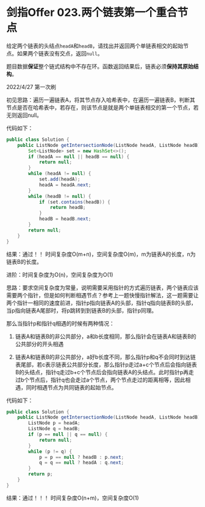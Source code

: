 # 剑指Offer 023.两个链表第一个重合节点

给定两个链表的头结点`headA`和`headB`，请找出并返回两个单链表相交的起始节点。如果两个链表没有交点，返回`null`。

题目数据**保证**整个链式结构中不存在环。函数返回结果后，链表必须**保持其原始结构**。

2022/4/27 第一次刷

初见思路：遍历一遍链表A，将其节点存入哈希表中，在遍历一遍链表B，判断其节点是否在哈希表中，若存在，则该节点是就是两个单链表相交的第一个节点，若无则返回null。

代码如下：

```java
public class Solution {
    public ListNode getIntersectionNode(ListNode headA, ListNode headB) {
        Set<ListNode> set = new HashSet<>();
        if (headA == null || headB == null) {
            return null;
        }
        while (headA != null) {
            set.add(headA);
            headA = headA.next;
        }
        while (headB != null) {
            if (set.contains(headB)) {
                return headB;
            }
            headB = headB.next;
        }
        return null;
    }
}
```

结果：通过！！ 时间复杂度O(m+n)，空间复杂度O(m)，m为链表A的长度，n为链表B的长度。

进阶：时间复杂度为O(n)，空间复杂度为O(1)

思路：要求空间复杂度为常量，说明需要采用指针的方式遍历链表，两个链表应该需要两个指针，但是如何判断相遇节点？参考上一题快慢指针解法，这一题需要让两个指针一相同的速度前进，指针p指向链表A的头部，指针q指向链表B的头部，当p指向链表A尾部时，将p跳转到到链表B的头部，指针p同理。

那么当指针p和指针q相遇的时候有两种情况：

1. 链表A和链表B的非公共部分，a和b长度相同，那么指针会在链表A和链表B的公共部分的开头相遇

2. 链表A和链表B的非公共部分，a好b长度不同，那么指针p和q不会同时到达链表尾部，若c表示链表公共部分长度，那么指针p走过a+c个节点后会指向链表B的头结点，指针q走过b+c个节点后会指向链表A的头结点。此时指针p再走过b个节点后，指针q也会走过a个节点，两个节点走过的距离相等，因此相遇，同时相遇节点为共同链表的起始节点。

代码如下：

```java
public class Solution {
    public ListNode getIntersectionNode(ListNode headA, ListNode headB) {
        ListNode p = headA;
        ListNode q = headB;
        if (p == null || q == null) {
            return null;
        }
        while (p != q) {
            p = p == null ? headB : p.next;
            q = q == null ? headA : q.next;
        }
        return p;
    }
}
```

结果：通过！！！ 时间复杂度O(n+m)，空间复杂度O(1)
